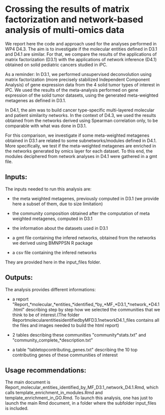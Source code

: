 # Crossing the results of matrix factorization and network-based analysis of multi-omics data

We report here the code and approach used for the analyses performed in WP4 D4.3. The aim is to investigate if the molecular entities defined in D3.1 and D4.1 are similar. For that, we compare the results of the applications of matrix factorization (D3.1) with the applications of network inference (D4.1) obtained on solid pediatric cancers studied in iPC.

As a reminder:
In D3.1, we performed unsupervised deconvolution using matrix factorization (more precisely stabilized Independent Component Analysis) of gene expression data from the 4 solid tumor types of interest in iPC. We used the results of the meta-analysis performed on gene expression of the solid tumor datasets, using the generated meta-weighted metagenes as defined in D3.1.

In D4.1, the aim was to build cancer type-specific multi-layered molecular and patient similarity networks. In the context of D4.3, we used the results obtained from the networks derived using Spearman correlation only, to be comparable with what was done in D3.1.

For this comparison, we investigate if some meta-weighted metagenes obtained in D3.1 are related to some subnetworks/modules defined in D4.1. More specifically, we test if the meta-weighted metagenes are enriched in the networks generated by omics layer for each dataset. To this end, the modules deciphered from network analyses in D4.1 were gathered in a gmt file.


## Inputs:

The inputs needed to run this analysis are:

* the meta weighted metagenes, previously computed in D3.1 (we provide here a subset of them, due to size limitation)

* the community composition obtained after the computation of meta weighted metagenes, computed in D3.1

* the information about the datasets used in D3.1

* a gmt file containing the infered networks, obtained from the networks we derived using BMNPPSN R package

* a csv file containing the infered networks

They are provided here in the input_files folder.


## Outputs:

The analysis provides different informations:

* a report "Report_*molecular_*entities_*identified_*by_*MF_*D3.1_*network_*D4.1.html" describing step by step how we selected the communities that we think to be of interest.(The folder ReportmolecularentitiesidentifiedbyMFD3.1networkD4.1_files contains all the files and images needed to build the html report)

* 2 tables describing these communities "community*stats.txt" and "community_complete_*description.txt"

* a table "tabletopcontributing_genes.txt" describing the 10 top contributing genes of these communities of interest

## Usage recommendations:
The main document is Report_molecular_entities_identified_by_MF_D3.1_network_D4.1.Rmd, which calls template_enrichment_in_modules.Rmd and template_enrichment_in_GO.Rmd.
To launch this analysis, one has just to launch the main Rmd document, in a folder where the subfolder input_files is included.
